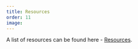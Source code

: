 ```yaml
---
title: Resources
order: 11
image:
---
```

A list of resources can be found here - <a href="resources.html">Resources</a>.